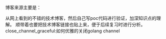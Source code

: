 博客来源主要是：

从网上看到的不错的技术博客，然后自己写poc代码进行验证，加深知识点的理解。
顺带着也要把技术博客链接也贴上来，便于后续复习时进行分析。
close_channel_graceful:如何优雅的关闭golang channel


